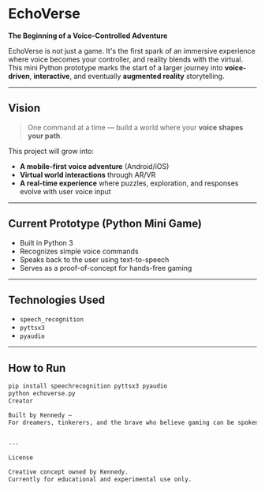 # EchoVerse

**The Beginning of a Voice-Controlled Adventure**

EchoVerse is not just a game. It's the first spark of an immersive experience where voice becomes your controller, and reality blends with the virtual. This mini Python prototype marks the start of a larger journey into **voice-driven**, **interactive**, and eventually **augmented reality** storytelling.

---

## Vision

> One command at a time — build a world where your **voice shapes your path**.

This project will grow into:
- **A mobile-first voice adventure** (Android/iOS)
- **Virtual world interactions** through AR/VR
- **A real-time experience** where puzzles, exploration, and responses evolve with user voice input

---

## Current Prototype (Python Mini Game)

- Built in Python 3
- Recognizes simple voice commands
- Speaks back to the user using text-to-speech
- Serves as a proof-of-concept for hands-free gaming

---

## Technologies Used

- `speech_recognition`
- `pyttsx3`
- `pyaudio`

---

## How to Run

```bash
pip install speechrecognition pyttsx3 pyaudio
python echoverse.py
Creator

Built by Kennedy –
For dreamers, tinkerers, and the brave who believe gaming can be spoken into reality.


---

License

Creative concept owned by Kennedy.
Currently for educational and experimental use only.
